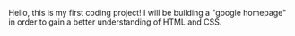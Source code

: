 Hello, this is my first coding project! I will be building a "google homepage" in order to gain a better understanding of HTML and CSS.